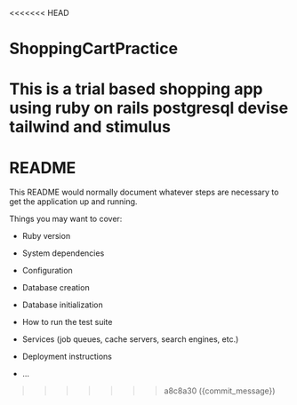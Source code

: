 <<<<<<< HEAD
# ShoppingCartPractice
This is a trial based shopping app using ruby on rails postgresql devise tailwind and stimulus
=======
# README

This README would normally document whatever steps are necessary to get the
application up and running.

Things you may want to cover:

* Ruby version

* System dependencies

* Configuration

* Database creation

* Database initialization

* How to run the test suite

* Services (job queues, cache servers, search engines, etc.)

* Deployment instructions

* ...
>>>>>>> a8c8a30 ({commit_message})
